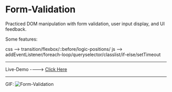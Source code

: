 # Form-Validation

Practiced DOM manipulation with form validation, user input display, and UI feedback.

Some features:

css --> transition/flexbox/::before/logic-positions/
js --> addEventListener/foreach-loop/queryselector/classlist/if-else/setTimeout

--------------------------------------------------------------

Live-Demo ----> [Click Here](https://mohammadrezaei5.github.io/Form-Validation/)

--------------------------------------------------------------

GIF:
![Form-Validation](https://github.com/user-attachments/assets/58e41663-4cd4-4c58-9f23-c8df5f634f9b)
